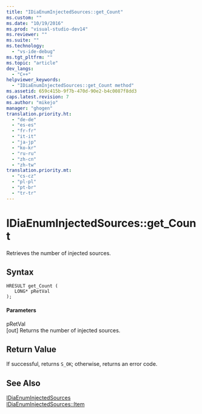 ```yaml
---
title: "IDiaEnumInjectedSources::get_Count"
ms.custom: ""
ms.date: "10/19/2016"
ms.prod: "visual-studio-dev14"
ms.reviewer: ""
ms.suite: ""
ms.technology: 
  - "vs-ide-debug"
ms.tgt_pltfrm: ""
ms.topic: "article"
dev_langs: 
  - "C++"
helpviewer_keywords: 
  - "IDiaEnumInjectedSources::get_Count method"
ms.assetid: 659c415b-9f7b-470d-90e2-b4c0087f8dd3
caps.latest.revision: 7
ms.author: "mikejo"
manager: "ghogen"
translation.priority.ht: 
  - "de-de"
  - "es-es"
  - "fr-fr"
  - "it-it"
  - "ja-jp"
  - "ko-kr"
  - "ru-ru"
  - "zh-cn"
  - "zh-tw"
translation.priority.mt: 
  - "cs-cz"
  - "pl-pl"
  - "pt-br"
  - "tr-tr"
---
```

# IDiaEnumInjectedSources::get_Count
Retrieves the number of injected sources.  
  
## Syntax  
  
```cpp#  
HRESULT get_Count (   
   LONG* pRetVal  
);  
```  
  
#### Parameters  
 pRetVal  
 [out] Returns the number of injected sources.  
  
## Return Value  
 If successful, returns `S_OK`; otherwise, returns an error code.  
  
## See Also  
 [IDiaEnumInjectedSources](../../debugger/debug-interface-access/idiaenuminjectedsources.md)   
 [IDiaEnumInjectedSources::Item](../../debugger/debug-interface-access/idiaenuminjectedsources--item.md)